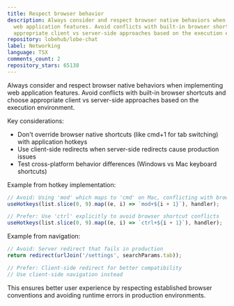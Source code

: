 ```yaml
---
title: Respect browser behavior
description: Always consider and respect browser native behaviors when implementing
  web application features. Avoid conflicts with built-in browser shortcuts and choose
  appropriate client vs server-side approaches based on the execution environment.
repository: lobehub/lobe-chat
label: Networking
language: TSX
comments_count: 2
repository_stars: 65138
---
```


Always consider and respect browser native behaviors when implementing web application features. Avoid conflicts with built-in browser shortcuts and choose appropriate client vs server-side approaches based on the execution environment.

Key considerations:
- Don't override browser native shortcuts (like cmd+1 for tab switching) with application hotkeys
- Use client-side redirects when server-side redirects cause production issues
- Test cross-platform behavior differences (Windows vs Mac keyboard shortcuts)

Example from hotkey implementation:
```typescript
// Avoid: Using 'mod' which maps to 'cmd' on Mac, conflicting with browser tabs
useHotkeys(list.slice(0, 9).map((e, i) => `mod+${i + 1}`), handler);

// Prefer: Use 'ctrl' explicitly to avoid browser shortcut conflicts
useHotkeys(list.slice(0, 9).map((e, i) => `ctrl+${i + 1}`), handler);
```

Example from navigation:
```typescript
// Avoid: Server redirect that fails in production
return redirect(urlJoin('/settings', searchParams.tab));

// Prefer: Client-side redirect for better compatibility
// Use client-side navigation instead
```

This ensures better user experience by respecting established browser conventions and avoiding runtime errors in production environments.